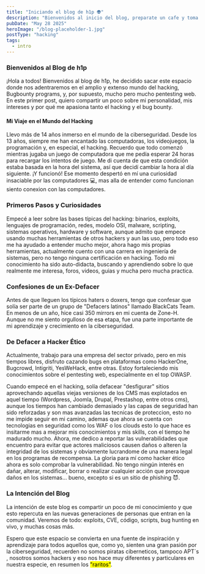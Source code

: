 ```yaml
---
title: "Iniciando el blog de h1p 👽"
description: "Bienvenidos al inicio del blog, preparate un cafe y toma asiento, ahora si viene lo bueno"
pubDate: "May 28 2025"
heroImage: "/blog-placeholder-1.jpg"
postType: "hacking"
tags:
  - intro
---
```



### Bienvenidos al Blog de h1p

¡Hola a todos! Bienvenidos al blog de h1p, he decidido sacar este espacio donde nos adentraremos en el amplio y extenso mundo del hacking, Bugbounty programs, y, por supuesto, mucho pero mucho pentesting web. En este primer post, quiero compartir un poco sobre mi personalidad, mis intereses y por qué me apasiona tanto el hacking y el bug bounty.


#### Mi Viaje en el Mundo del Hacking
Llevo más de 14 años inmerso en el mundo de la ciberseguridad. Desde los 13 años, siempre me han encantado las computadoras, los videojuegos, la programación y, en especial, el hacking. Recuerdo que todo comenzó mientras jugaba un juego de computadora que me pedía esperar 24 horas para recargar los intentos de juego. Me di cuenta de que esta condición estaba basada en la hora del sistema, así que decidí cambiar la hora al día siguiente. ¡Y funcionó! Ese momento despertó en mí una curiosidad insaciable por las computadores 💻, mas alla de entender como funcionan siento conexion con las computadores.

### Primeros Pasos y Curiosidades
Empecé a leer sobre las bases típicas del hacking: binarios, exploits, lenguajes de programación, redes, modelo OSI, malware, scripting, sistemas operativos, hardware y software, aunque admito que empece usando muchas herramientas de otros hackers y aun las uso, pero todo eso me ha ayudado a entender mucho mejor, ahora hago mis propias herramientas, actualmente cuento con una carrera en ingeniería de sistemas, pero no tengo ninguna certificación en hacking. Todo mi conocimiento ha sido auto-didacta, buscando y aprendiendo sobre lo que realmente me interesa, foros, videos, guias y mucha pero mucha practica.

### Confesiones de un Ex-Defacer
Antes de que lleguen los típicos haters o doxers, tengo que confesar que solía ser parte de un grupo de "Defacers latinos" llamado BlackCats Team. En menos de un año, hice casi 350 mirrors en mi cuenta de Zone-H. Aunque no me siento orgulloso de esa etapa, fue una parte importante de mi aprendizaje y crecimiento en la ciberseguridad.


### De Defacer a Hacker Ético
Actualmente, trabajo para una empresa del sector privado, pero en mis tiempos libres, disfruto cazando bugs en plataformas como HackerOne, Bugcrowd, Intigriti, YesWeHack, entre otras. Estoy fortaleciendo mis conocimientos sobre el pentesting web, especialmente en el top OWASP.

Cuando empecé en el hacking, solía defacear "desfigurar" sitios aprovechando aquellas viejas versiones de los CMS mas explotados en aquel tiempo (Wordpress, Joomla, Drupal, Prestashop, entre otros cms), aunque los tiempos han cambiado demasiado y las capas de seguridad han sido reforzadas y son mas avanzadas las tecnicas de proteccion, esto no me impide seguir en mi camino, ademas que ahora se cuenta con tecnologias en seguridad como los WAF o los clouds esto lo que hace es insitarme mas a mejorar mis conocimientos y mis skills, con el tiempo he madurado mucho. Ahora, me dedico a reportar las vulnerabilidades que encuentro para evitar que actores maliciosos causen daños o alteren la integridad de los sistemas y obviamente lucrandome de una manera legal en los programas de recompensa. La gloria para mí como hacker ético ahora es solo comprobar la vulnerabilidad. No tengo ningún interés en dañar, alterar, modificar, borrar o realizar cualquier acción que provoque daños en los sistemas... bueno, excepto si es un sitio de phishing 😈.


### La Intención del Blog
La intención de este blog es compartir un poco de mi conocimiento y que esto repercuta en las nuevas generaciones de personas que entran en la comunidad. Veremos de todo: exploits, CVE, código, scripts, bug hunting en vivo, y muchas cosas más.

Espero que este espacio se convierta en una fuente de inspiración y aprendizaje para todos aquellos que, como yo, sienten una gran pasión por la ciberseguridad, recuerden no somos piratas ciberneticos, tampoco APT´s , nosotros somos hackers y eso nos hace muy diferentes y particulares en nuestra especie, en resumen los <mark>"raritos"</mark>.